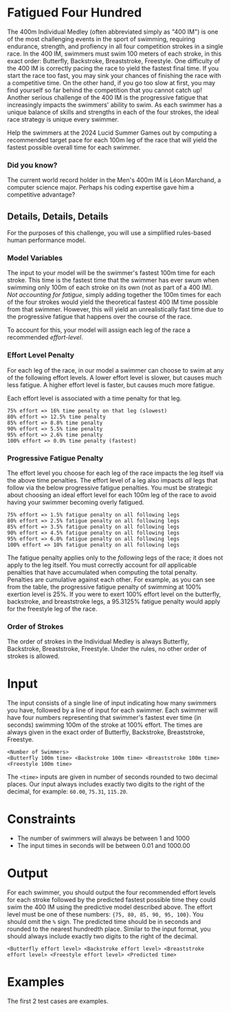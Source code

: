 # Fatigued Four Hundred

The 400m Individual Medley (often abbreviated simply as "400 IM") is one of the most challenging events in the sport of swimming, requiring endurance, strength, and profiency in all four competition strokes in a single race.
In the 400 IM, swimmers must swim 100 meters of each stroke, in this exact order: Butterfly, Backstroke, Breaststroke, Freestyle.
One difficulty of the 400 IM is correctly pacing the race to yield the fastest final time.
If you start the race too fast, you may sink your chances of finishing the race with a competitive time.
On the other hand, if you go too slow at first, you may find yourself so far behind the competition that you cannot catch up!
Another serious challenge of the 400 IM is the progressive fatigue that increasingly impacts the swimmers' ability to swim.
As each swimmer has a unique balance of skills and strengths in each of the four strokes, the ideal race strategy is unique every swimmer.

Help the swimmers at the 2024 Lucid Summer Games out by computing a recommended target pace for each 100m leg of the race that will yield the fastest possible overall time for each swimmer.

### Did you know?
The current world record holder in the Men's 400m IM is Léon Marchand, a computer science major. Perhaps his coding expertise gave him a competitive advantage?

## Details, Details, Details

For the purposes of this challenge, you will use a simplified rules-based human performance model.

### Model Variables
The input to your model will be the swimmer's fastest 100m time for each stroke.
This time is the fastest time that the swimmer has ever swum when swimming only 100m of each stroke on its own (not as part of a 400 IM).
_Not accounting for fatigue_, simply adding together the 100m times for each of the four strokes would yield the theoretical fastest 400 IM time possible from that swimmer.
However, this will yield an unrealistically fast time due to the progressive fatigue that happens over the course of the race.

To account for this, your model will assign each leg of the race a recommended _effort-level_.

### Effort Level Penalty
For each leg of the race, in our model a swimmer can choose to swim at any of the following effort levels.
A lower effort level is slower, but causes much less fatigue.
A higher effort level is faster, but causes much more fatigue.

Each effort level is associated with a time penalty for that leg.

```
75% effort => 16% time penalty on that leg (slowest)
80% effort => 12.5% time penalty
85% effort => 8.8% time penalty
90% effort => 5.5% time penalty
95% effort => 2.6% time penalty
100% effort => 0.0% time penalty (fastest)
```

### Progressive Fatigue Penalty

The effort level you choose for each leg of the race impacts the leg itself via the above time penalties.
The effort level of a leg also impacts _all_ legs that follow via the below progressive fatigue penalties.
You must be strategic about choosing an ideal effort level for each 100m leg of the race to avoid having your swimmer becoming overly fatigued.

```
75% effort => 1.5% fatigue penalty on all following legs
80% effort => 2.5% fatigue penalty on all following legs
85% effort => 3.5% fatigue penalty on all following legs
90% effort => 4.5% fatigue penalty on all following legs
95% effort => 6.0% fatigue penalty on all following legs
100% effort => 10% fatigue penalty on all following legs
```

The fatigue penalty applies only to the _following_ legs of the race; it does not apply to the leg itself.
You must correctly account for _all_ applicable penalties that have accumulated when computing the total penalty.
Penalties are cumulative against each other.
For example, as you can see from the table, the progressive fatigue penalty of swimming at 100% exertion level is 25%.
If you were to exert 100% effort level on the butterfly, backstroke, and breaststroke legs, a 95.3125% fatigue penalty would apply for the freestyle leg of the race.

### Order of Strokes
The order of strokes in the Individual Medley is always Butterfly, Backstroke, Breaststroke, Freestyle.
Under the rules, no other order of strokes is allowed.

# Input

The input consists of a single line of input indicating how many swimmers you have, followed by a line of input for each swimmer.
Each swimmer will have four numbers representing that swimmer's fastest ever time (in seconds) swimming 100m of the stroke at 100% effort.
The times are always given in the exact order of Butterfly, Backstroke, Breaststroke, Freestye.

```
<Number of Swimmers>
<Butterfly 100m time> <Backstroke 100m time> <Breaststroke 100m time> <Freestyle 100m time>
```

The `<time>` inputs are given in number of seconds rounded to two decimal places.
Our input always includes exactly two digits to the right of the decimal, for example: `60.00`, `75.31`, `115.20`.

# Constraints
* The number of swimmers will always be between 1 and 1000
* The input times in seconds will be between 0.01 and 1000.00

# Output
For each swimmer, you should output the four recommended effort levels for each stroke followed by the predicted fastest possible time they could swim the 400 IM using the predictive model described above.
The effort level must be one of these numbers: `{75, 80, 85, 90, 95, 100}`. You should omit the `%` sign.
The predicted time should be in seconds and rounded to the nearest hundredth place. Similar to the input format, you should always include exactly two digits to the right of the decimal.

```
<Butterfly effort level> <Backstroke effort level> <Breaststroke effort level> <Freestyle effort level> <Predicted time>
```

# Examples
The first 2 test cases are examples.
